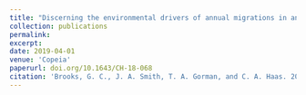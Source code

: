 ```yaml
---
title: "Discerning the environmental drivers of annual migrations in an endangered amphibian"
collection: publications
permalink: 
excerpt:
date: 2019-04-01
venue: 'Copeia'
paperurl: doi.org/10.1643/CH-18-068
citation: 'Brooks, G. C., J. A. Smith, T. A. Gorman, and C. A. Haas. 2019. Discerning the environmental drivers of annual migrations in an endangered amphibian. <i>Copeia</i> 107:270-276.'
---
```

